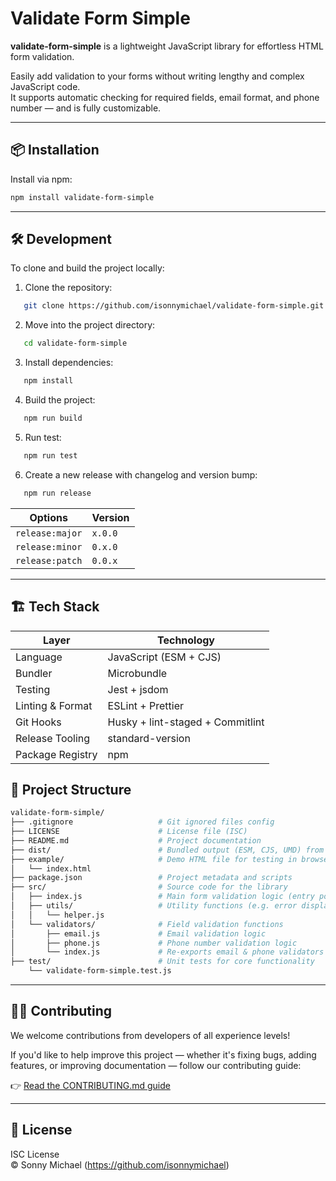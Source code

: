 # Validate Form Simple

**validate-form-simple** is a lightweight JavaScript library for effortless HTML form validation.

Easily add validation to your forms without writing lengthy and complex JavaScript code.  
It supports automatic checking for required fields, email format, and phone number — and is fully customizable.

---

## 📦 Installation

Install via npm:

```bash
npm install validate-form-simple
```

---

## 🛠 Development

To clone and build the project locally:

1. Clone the repository:

```bash
   git clone https://github.com/isonnymichael/validate-form-simple.git
```

2. Move into the project directory:

```bash
   cd validate-form-simple
```

3. Install dependencies:

```bash
   npm install
```

4. Build the project:

```bash
   npm run build
```

5. Run test:

```bash
   npm run test
```

6. Create a new release with changelog and version bump:

```bash
   npm run release
```

| Options         | Version |
| --------------- | ------- |
| `release:major` | `x.0.0` |
| `release:minor` | `0.x.0` |
| `release:patch` | `0.0.x` |

---

## 🏗️ Tech Stack

| Layer            | Technology                       |
| ---------------- | -------------------------------- |
| Language         | JavaScript (ESM + CJS)           |
| Bundler          | Microbundle                      |
| Testing          | Jest + jsdom                     |
| Linting & Format | ESLint + Prettier                |
| Git Hooks        | Husky + lint-staged + Commitlint |
| Release Tooling  | standard-version                 |
| Package Registry | npm                              |

## 📁 Project Structure

```bash
validate-form-simple/
├── .gitignore                   # Git ignored files config
├── LICENSE                      # License file (ISC)
├── README.md                    # Project documentation
├── dist/                        # Bundled output (ESM, CJS, UMD) from Microbundle
├── example/                     # Demo HTML file for testing in browser
│   └── index.html
├── package.json                 # Project metadata and scripts
├── src/                         # Source code for the library
│   ├── index.js                 # Main form validation logic (entry point)
│   ├── utils/                   # Utility functions (e.g. error display, field name)
│   │   └── helper.js
│   └── validators/              # Field validation functions
│       ├── email.js             # Email validation logic
│       ├── phone.js             # Phone number validation logic
│       └── index.js             # Re-exports email & phone validators
├── test/                        # Unit tests for core functionality
    └── validate-form-simple.test.js
```

---

## 🧑‍💻 Contributing

We welcome contributions from developers of all experience levels!

If you'd like to help improve this project — whether it's fixing bugs, adding features, or improving documentation — follow our contributing guide:

👉 [Read the CONTRIBUTING.md guide](./CONTRIBUTING.md)

---

## 📄 License

ISC License  
© Sonny Michael (https://github.com/isonnymichael)
